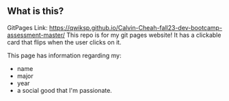 ## What is this?
GitPages Link: https://qwiksp.github.io/Calvin-Cheah-fall23-dev-bootcamp-assessment-master/
This repo is for my git pages website! It has a clickable card that flips when the user clicks on it.

This page has information regarding my:
- name
- major
- year
- a social good that I'm passionate.

